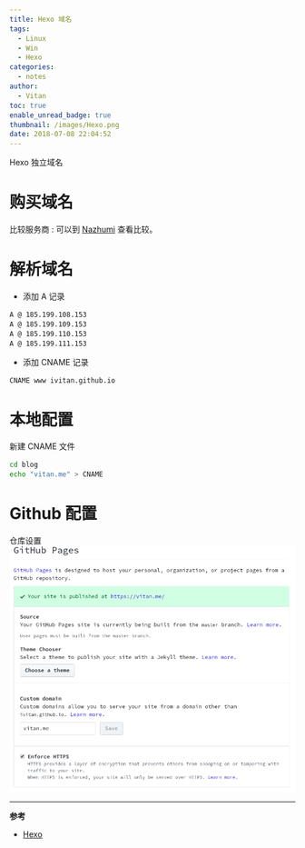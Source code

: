 ```yaml
---
title: Hexo 域名
tags:
  - Linux
  - Win
  - Hexo
categories:
  - notes
author:
  - Vitan
toc: true
enable_unread_badge: true
thumbnail: /images/Hexo.png
date: 2018-07-08 22:04:52
---
```

Hexo 独立域名
<!-- more -->

# 购买域名
比较服务商
: 可以到 [Nazhumi](https://www.nazhumi.com/) 查看比较。

# 解析域名
- 添加 A 记录
```bash
A @ 185.199.108.153
A @ 185.199.109.153
A @ 185.199.110.153
A @ 185.199.111.153
```
- 添加 CNAME 记录
```bash
CNAME www ivitan.github.io
```

# 本地配置
新建 CNAME 文件
```bash
cd blog
echo "vitan.me" > CNAME
``` 

# Github 配置
仓库设置
![](https://raw.githubusercontent.com/ivitan/Picture/master/20190808222520.png)

---
**参考**
- [Hexo](https://hexo.io/zh-cn/docs/deployment#Netlify)

